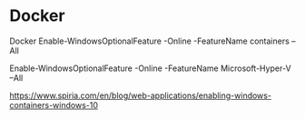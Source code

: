 # Docker
Docker
Enable-WindowsOptionalFeature -Online -FeatureName containers –All

Enable-WindowsOptionalFeature -Online -FeatureName Microsoft-Hyper-V –All

https://www.spiria.com/en/blog/web-applications/enabling-windows-containers-windows-10
